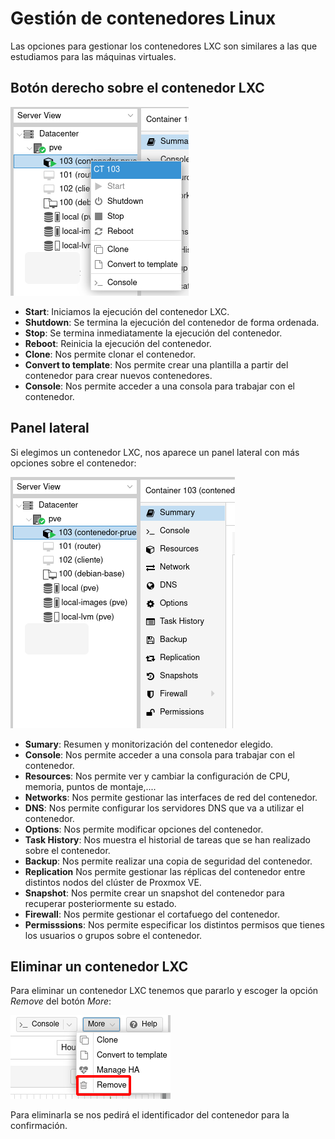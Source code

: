 # Gestión de contenedores Linux

Las opciones para gestionar los contenedores LXC son similares a las que estudiamos para las máquinas virtuales.

## Botón derecho sobre el contenedor LXC

![img](img/gestion1.png)

* **Start**: Iniciamos la ejecución del contenedor LXC.
* **Shutdown**: Se termina la ejecución del contenedor de forma
  ordenada.
* **Stop**: Se termina inmediatamente la ejecución del contenedor.
* **Reboot**: Reinicia la ejecución del contenedor.
* **Clone**: Nos permite clonar el contenedor.
* **Convert to template**: Nos permite crear una plantilla a partir del contenedor para crear nuevos contenedores. 
* **Console**: Nos permite acceder a una consola para trabajar con el contenedor.

## Panel lateral

Si elegimos un contenedor LXC, nos aparece un panel lateral con más opciones sobre el contenedor:

![img](img/gestion2.png)

* **Sumary**: Resumen y monitorización del contenedor elegido.
* **Console**: Nos permite acceder a una consola para trabajar con el contenedor.
* **Resources**: Nos permite ver y cambiar la configuración de CPU, memoria, puntos de montaje,....
* **Networks**: Nos permite gestionar las interfaces de red del contenedor.
* **DNS**: Nos permite configurar los servidores DNS que va a utilizar el contenedor.
* **Options**: Nos permite modificar opciones del contenedor.
* **Task History**: Nos muestra el historial de tareas que se han
  realizado sobre el contenedor.
* **Backup**: Nos permite realizar una copia de seguridad del contenedor.
* **Replication** Nos permite gestionar las réplicas del contenedor
  entre distintos nodos del clúster de Proxmox VE. 
* **Snapshot**: Nos permite crear un snapshot del contenedor para
  recuperar posteriormente su estado. 
* **Firewall**: Nos permite gestionar el cortafuego del contenedor.
* **Permisssions**: Nos permite especificar los distintos permisos que
  tienes los usuarios o grupos sobre el contenedor.

## Eliminar un contenedor LXC

Para eliminar un contenedor LXC tenemos que pararlo y escoger la opción
*Remove* del botón *More*:

![img](img/gestion3.png)

Para eliminarla se nos pedirá el identificador del contenedor para la confirmación.